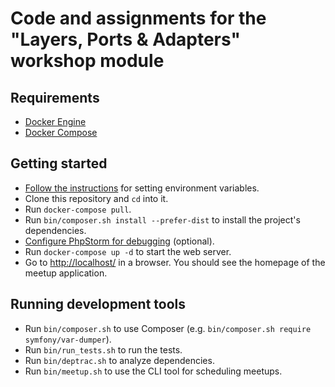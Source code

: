 # Code and assignments for the "Layers, Ports & Adapters" workshop module

## Requirements

- [Docker Engine](https://docs.docker.com/engine/installation/)
- [Docker Compose](https://docs.docker.com/compose/install/)

## Getting started

- [Follow the instructions](https://github.com/matthiasnoback/php-workshop-tools/blob/master/README.md) for setting environment variables.
- Clone this repository and `cd` into it.
- Run `docker-compose pull`.
- Run `bin/composer.sh install --prefer-dist` to install the project's dependencies.
- [Configure PhpStorm for debugging](https://github.com/matthiasnoback/php-workshop-tools/blob/master/README.md) (optional).
- Run `docker-compose up -d` to start the web server.
- Go to [http://localhost/](http://localhost/) in a browser. You should see the homepage of the meetup application.

## Running development tools

- Run `bin/composer.sh` to use Composer (e.g. `bin/composer.sh require symfony/var-dumper`).
- Run `bin/run_tests.sh` to run the tests.
- Run `bin/deptrac.sh` to analyze dependencies.
- Run `bin/meetup.sh` to use the CLI tool for scheduling meetups.

